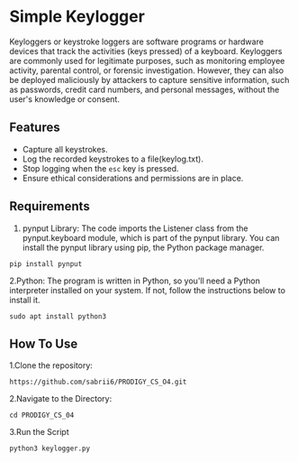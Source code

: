 # Simple Keylogger
Keyloggers or keystroke loggers are software programs or hardware devices that track the activities (keys pressed) of a keyboard. Keyloggers are commonly used for legitimate purposes, such as monitoring employee activity, parental control, or forensic investigation. However, they can also be deployed maliciously by attackers to capture sensitive information, such as passwords, credit card numbers, and personal messages, without the user's knowledge or consent.
## Features

- Capture all keystrokes.
- Log the recorded keystrokes to a file(keylog.txt).
- Stop logging when the `esc` key is pressed.
- Ensure ethical considerations and permissions are in place.

## Requirements
1. pynput Library: The code imports the Listener class from the pynput.keyboard module, which is part of the pynput library. You can install the pynput library using pip, the Python package manager.
````
pip install pynput
````
2.Python: The program is written in Python, so you'll need a Python interpreter installed on your system. If not, follow the instructions below to install it.
````
sudo apt install python3
````
## How To Use
1.Clone the repository:
````
https://github.com/sabrii6/PRODIGY_CS_O4.git
````
2.Navigate to the Directory:
````
cd PRODIGY_CS_04
````
3.Run the Script
````
python3 keylogger.py
````
